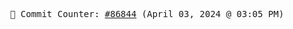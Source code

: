 <p align="center">
    <samp>
        📮 Commit Counter: <a href="https://github.com/Javascript-void0/Javascript-void0/commits/main">#86844</a> (April 03, 2024 @ 03:05 PM)
    </samp>
</p>